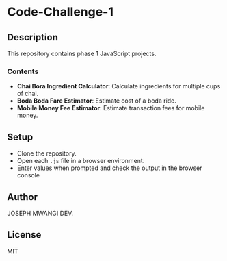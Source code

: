 # Code-Challenge-1
## Description
This repository contains phase 1 JavaScript projects.

### Contents
- **Chai Bora Ingredient Calculator**: Calculate ingredients for multiple cups of chai.
- **Boda Boda Fare Estimator**: Estimate cost of a boda ride.
- **Mobile Money Fee Estimator**: Estimate transaction fees for mobile money.

## Setup
- Clone the repository.
- Open each `.js` file in a browser environment.
- Enter values when prompted and check the output in the browser console

## Author
JOSEPH MWANGI
DEV.

## License
MIT
